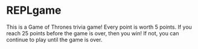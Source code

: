 # REPLgame
This is a Game of Thrones trivia game!
Every point is worth 5 points. 
If you reach 25 points before the game is over, then you win! 
If not, you can continue to play until the game is over. 
